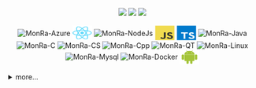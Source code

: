 <!--Hello
<h2><img src="https://emojis.slackmojis.com/emojis/images/1531849430/4246/blob-sunglasses.gif?1531849430" width="30"/> Hi 👋 , I'm MonRá! <img src="https://media.giphy.com/media/12oufCB0MyZ1Go/giphy.gif" width="50"></h2>
-->

<div>
  </p>
  <div align="center">
   <a href="https://www.facebook.com/ramon.chaib" target="_blank"><img src="https://img.shields.io/badge/-Facebook-%230077B5?style=for-the-badge&logo=facebook&logoColor=white" target="_blank"></a> 
  <a href="https://www.instagram.com/monrapps/" target="_blank"><img src="https://img.shields.io/badge/-Instagram-%23E4405F?style=for-the-badge&logo=instagram&logoColor=white" target="_blank"></a>
  <a href="https://www.linkedin.com/in/ramon-chaib-27007635/" target="_blank"><img src="https://img.shields.io/badge/-LinkedIn-%230077B5?style=for-the-badge&logo=linkedin&logoColor=white" target="_blank"></a>   
</div>
  
 <div style="display: inline_block" align="center"><br>
  <img align="center" alt="MonRa-Azure" height="30" width="40" src="https://cdn.jsdelivr.net/gh/devicons/devicon/icons/azure/azure-original.svg">
  <img align="center" alt="MonRa-React" height="30" width="40" src="https://raw.githubusercontent.com/devicons/devicon/master/icons/react/react-original.svg">
  <img align="center" alt="MonRa-NodeJs" height="30" width="40" src="https://cdn.jsdelivr.net/gh/devicons/devicon/icons/nodejs/nodejs-original.svg">
  <img align="center" alt="MonRa-Js" height="30" width="40" src="https://raw.githubusercontent.com/devicons/devicon/master/icons/javascript/javascript-original.svg">     <img align="center" alt="MonRa-Ts" height="30" width="40" src="https://raw.githubusercontent.com/devicons/devicon/master/icons/typescript/typescript-original.svg">
  <img align="center" alt="MonRa-Java" height="30" width="40" src="https://cdn.jsdelivr.net/gh/devicons/devicon/icons/java/java-original.svg">
  <img align="center" alt="MonRa-C" height="30" width="40" src="https://cdn.jsdelivr.net/gh/devicons/devicon/icons/c/c-original.svg">
  <img align="center" alt="MonRa-CS" height="30" width="40" src="https://cdn.jsdelivr.net/gh/devicons/devicon/icons/csharp/csharp-original.svg">
  <img align="center" alt="MonRa-Cpp" height="30" width="40" src="https://cdn.jsdelivr.net/gh/devicons/devicon/icons/cplusplus/cplusplus-original.svg">
  <img align="center" alt="MonRa-QT" height="30" width="40" src="https://cdn.jsdelivr.net/gh/devicons/devicon/icons/qt/qt-original.svg">
  <img align="center" alt="MonRa-Linux" height="30" width="40" src="https://cdn.jsdelivr.net/gh/devicons/devicon/icons/linux/linux-original.svg">
  <img align="center" alt="MonRa-Mysql" height="30" width="40" src="https://cdn.jsdelivr.net/gh/devicons/devicon/icons/mysql/mysql-original.svg">
  <img align="center" alt="MonRa-Docker" height="30" width="40" src="https://cdn.jsdelivr.net/gh/devicons/devicon/icons/docker/docker-original.svg">  
  <img align="center" alt="MonRa-Android" height="30" width="40" src="https://github.com/devicons/devicon/blob/master/icons/android/android-original.svg">
  
</div>
</a>

</br>
<!--
[![github activity graph](https://activity-graph.herokuapp.com/graph?username=monrapps&theme=chartreuse-dark)](https://github.com/monrapps/)
-->
<div>
<details>
      <summary>more...</summary>
      
<!--
### <img src="https://media.giphy.com/media/VgCDAzcKvsR6OM0uWg/giphy.gif" width="50"> A little more about me...  

```javascript
const monra = {
    pronouns: "He" | "Him",
    code: ["any"],
    askMeAbout: ["any"],
    technologies: {
        backEnd: {
            js: ["any"],
        },
        mobileApp: {
            native: ["Android Development"]
        },
        devOps: ["AWS", "Docker🐳", "Route53", "Nginx"],
        databases: ["mongo", "MySql", "sqlite"],
        misc: ["Firebase", "Socket.IO", "selenium", "open-cv", "php", "SuiteApp"]
    },
    architecture: ["Serverless Architecture", "Progressive web applications", "Single page applications"],
    currentFocus: "Building Robots to ease opertations",
    funFact: "There are two ways to write error-free programs; only the third one works"
};
```
-->

---
<!--START_SECTION:waka-->
![Code Time](http://img.shields.io/badge/Code%20Time-494%20hrs%201%20min-blue)

![Profile Views](http://img.shields.io/badge/Profile%20Views-1-blue)

![Lines of code](https://img.shields.io/badge/From%20Hello%20World%20I%27ve%20Written-3.0%20million%20lines%20of%20code-blue)

**🐱 My GitHub Data** 

> 📦 34.3 kB Used in GitHub's Storage 
 > 
> 🏆 717 Contributions in the Year 2024
 > 
> 🚫 Not Opted to Hire
 > 
> 📜 24 Public Repositories 
 > 
> 🔑 17 Private Repositories 
 > 
**I'm an Early 🐤** 

```text
🌞 Morning                7369 commits        █████████░░░░░░░░░░░░░░░░   34.79 % 
🌆 Daytime                9753 commits        ████████████░░░░░░░░░░░░░   46.04 % 
🌃 Evening                3358 commits        ████░░░░░░░░░░░░░░░░░░░░░   15.85 % 
🌙 Night                  704 commits         █░░░░░░░░░░░░░░░░░░░░░░░░   03.32 % 
```
📅 **I'm Most Productive on Thursday** 

```text
Monday                   3978 commits        █████░░░░░░░░░░░░░░░░░░░░   18.78 % 
Tuesday                  3976 commits        █████░░░░░░░░░░░░░░░░░░░░   18.77 % 
Wednesday                4063 commits        █████░░░░░░░░░░░░░░░░░░░░   19.18 % 
Thursday                 4403 commits        █████░░░░░░░░░░░░░░░░░░░░   20.78 % 
Friday                   2829 commits        ███░░░░░░░░░░░░░░░░░░░░░░   13.35 % 
Saturday                 1157 commits        █░░░░░░░░░░░░░░░░░░░░░░░░   05.46 % 
Sunday                   778 commits         █░░░░░░░░░░░░░░░░░░░░░░░░   03.67 % 
```


📊 **This Week I Spent My Time On** 

```text
🕑︎ Time Zone: America/Sao_Paulo

💬 Programming Languages: 
TypeScript               13 hrs 28 mins      ████████████████████░░░░░   81.79 % 
Markdown                 1 hr 44 mins        ███░░░░░░░░░░░░░░░░░░░░░░   10.62 % 
Bash                     35 mins             █░░░░░░░░░░░░░░░░░░░░░░░░   03.59 % 
YAML                     26 mins             █░░░░░░░░░░░░░░░░░░░░░░░░   02.68 % 
Docker                   11 mins             ░░░░░░░░░░░░░░░░░░░░░░░░░   01.17 % 

🔥 Editors: 
VS Code                  16 hrs 28 mins      █████████████████████████   100.00 % 

🐱‍💻 Projects: 
wlm-backend              13 hrs 49 mins      █████████████████████░░░░   83.99 % 
Markdown                 1 hr 44 mins        ███░░░░░░░░░░░░░░░░░░░░░░   10.62 % 
wlm-infra                50 mins             █░░░░░░░░░░░░░░░░░░░░░░░░   05.10 % 
wlm-frontend             2 mins              ░░░░░░░░░░░░░░░░░░░░░░░░░   00.29 % 

💻 Operating System: 
Linux                    14 hrs 43 mins      ██████████████████████░░░   89.38 % 
Windows                  1 hr 44 mins        ███░░░░░░░░░░░░░░░░░░░░░░   10.62 % 
```

**I Mostly Code in C++** 

```text
C++                      8 repos             ████░░░░░░░░░░░░░░░░░░░░░   16.33 % 
C                        8 repos             ████░░░░░░░░░░░░░░░░░░░░░   16.33 % 
TypeScript               4 repos             ██░░░░░░░░░░░░░░░░░░░░░░░   08.16 % 
HTML                     3 repos             ██░░░░░░░░░░░░░░░░░░░░░░░   06.12 % 
MQL5                     2 repos             █░░░░░░░░░░░░░░░░░░░░░░░░   04.08 % 
```



**Timeline**

![Lines of Code chart](https://raw.githubusercontent.com/monrapps/monrapps/master/assets/bar_graph.png)


 Last Updated on 10/03/2024 00:56:36 UTC
<!--END_SECTION:waka-->
